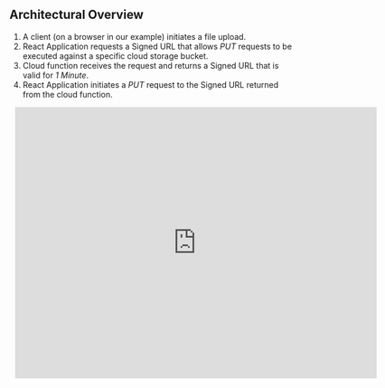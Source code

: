 ## Architectural Overview

1. A client (on a browser in our example) initiates a file upload.
2. React Application requests a Signed URL that allows _PUT_ requests to be executed against a specific cloud storage bucket.
3. Cloud function receives the request and returns a Signed URL that is valid for _1 Minute_.
4. React Application initiates a _PUT_ request to the Signed URL returned from the cloud function.

<div style="width: 640px; height: 480px; margin: 10px; position: relative;">
<iframe allowfullscreen frameborder="0" style="width:640px; height:480px" src="https://www.lucidchart.com/documents/embeddedchart/5619faad-485c-4290-9e08-d1feeaafde8d" id="lANydzavPVMF">
</iframe>
</div>
